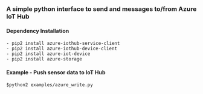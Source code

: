 ### A simple python interface to send and messages to/from Azure IoT Hub

#### Dependency Installation
    - pip2 install azure-iothub-service-client
    - pip2 install azure-iothub-device-client
    - pip2 install azure-iot-device
    - pip2 install azure-storage

#### Example - Push sensor data to IoT Hub

    $python2 examples/azure_write.py
